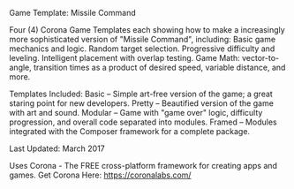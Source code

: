 Game Template: Missile Command

Four (4) Corona Game Templates each showing how to make a increasingly more sophisticated version of "Missile Command", including:
Basic game mechanics and logic.
Random target selection.
Progressive difficulty and leveling.
Intelligent placement with overlap testing.
Game Math: vector-to-angle, transition times as a product of desired speed, variable distance, and more.

Templates Included:
Basic – Simple art-free version of the game; a great staring point for new developers.
Pretty – Beautified version of the game with art and sound.
Modular – Game with "game over" logic, difficulty progression, and overall code separated into modules.
Framed – Modules integrated with the Composer framework for a complete package.

Last Updated: March 2017

Uses Corona - The FREE cross-platform framework for creating apps and games.
Get Corona Here: https://coronalabs.com/